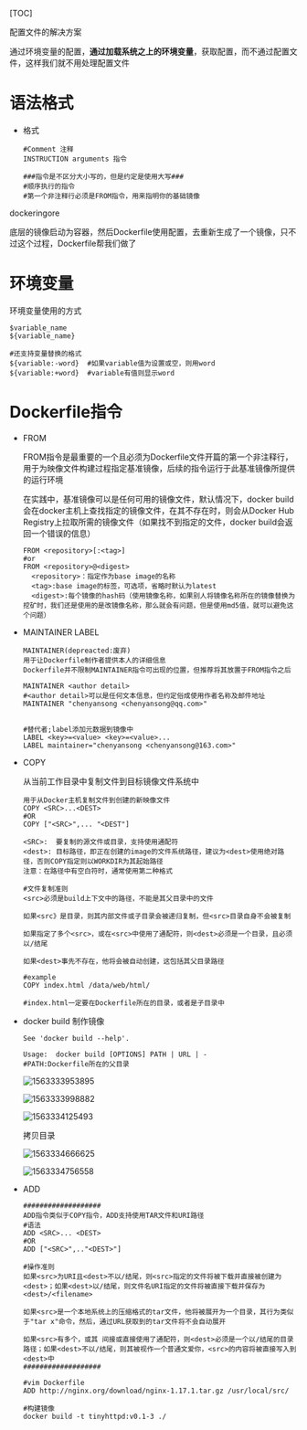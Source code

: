 [TOC]

配置文件的解决方案

通过环境变量的配置，**通过加载系统之上的环境变量**，获取配置，而不通过配置文件，这样我们就不用处理配置文件



# 语法格式

* 格式

  ```shell
  #Comment 注释
  INSTRUCTION arguments 指令
  
  ###指令是不区分大小写的，但是约定是使用大写###
  #顺序执行的指令
  #第一个非注释行必须是FROM指令，用来指明你的基础镜像
  ```

  

dockeringore

底层的镜像启动为容器，然后Dockerfile使用配置，去重新生成了一个镜像，只不过这个过程，Dockerfile帮我们做了

# 环境变量

环境变量使用的方式

```shell
$variable_name
${variable_name}

#还支持变量替换的格式
${variable:-word}  #如果variable值为设置或空，则用word
${variable:+word}  #variable有值则显示word
```



# Dockerfile指令

* FROM

  FROM指令是最重要的一个且必须为Dockerfile文件开篇的第一个非注释行，用于为映像文件构建过程指定基准镜像，后续的指令运行于此基准镜像所提供的运行环境

  在实践中，基准镜像可以是任何可用的镜像文件，默认情况下，docker build 会在docker主机上查找指定的镜像文件，在其不存在时，则会从Docker Hub Registry上拉取所需的镜像文件（如果找不到指定的文件，docker build会返回一个错误的信息）

  ```shell
  FROM <repository>[:<tag>]
  #or
  FROM <repository>@<digest>
  	<repository>：指定作为base image的名称
  	<tag>:base image的标签，可选项，省略时默认为latest
  	<digest>:每个镜像的hash码（使用镜像名称，如果别人将镜像名称所在的镜像替换为挖矿时，我们还是使用的是改镜像名称，那么就会有问题，但是使用md5值，就可以避免这个问题）	
  ```

* MAINTAINER  LABEL

  ```shell
  MAINTAINER(depreacted:废弃)
  用于让Dockerfile制作者提供本人的详细信息
  Dockerfile并不限制MAINTAINER指令可出现的位置，但推荐将其放置于FROM指令之后
  
  MAINTAINER <author detail>
  #<author detail>可以是任何文本信息，但约定俗成使用作者名称及邮件地址
  MAINTAINER "chenyansong <chenyansong@qq.com>"
  
  
  #替代者;label添加元数据到镜像中
  LABEL <key>=<value> <key>=<value>...
  LABEL maintainer="chenyansong <chenyansong@163.com>"
  
  ```

* COPY

    从当前工作目录中复制文件到目标镜像文件系统中

    ```shell
    用于从Docker主机复制文件到创建的新映像文件
    COPY <SRC>...<DEST>
    #OR
    COPY ["<SRC>",... "<DEST"]
    
    <SRC>:	要复制的源文件或目录，支持使用通配符
    <dest>: 目标路径，即正在创建的image的文件系统路径，建议为<dest>使用绝对路径，否则COPY指定则以WORKDIR为其起始路径
    注意：在路径中有空白符时，通常使用第二种格式
    
    #文件复制准则
    <src>必须是build上下文中的路径，不能是其父目录中的文件
    
    如果<src》是目录，则其内部文件或子目录会被递归复制，但<src>目录自身不会被复制
    
    如果指定了多个<src>，或在<src>中使用了通配符，则<dest>必须是一个目录，且必须以/结尾
    
    如果<dest>事先不存在，他将会被自动创建，这包括其父目录路径
    
    #example
    COPY index.html /data/web/html/
    
    #index.html一定要在Dockerfile所在的目录，或者是子目录中
    ```

* docker build 制作镜像

  ```shell
  See 'docker build --help'.
  
  Usage:  docker build [OPTIONS] PATH | URL | -
  #PATH:Dockerfile所在的父目录
  ```

  ![1563333953895](E:\git-workspace\note\images\docker\1563333953895.png)

  ![1563333998882](E:\git-workspace\note\images\docker\1563333998882.png)

  ![1563334125493](E:\git-workspace\note\images\docker\1563334125493.png)

  拷贝目录

  ![1563334666625](E:\git-workspace\note\images\docker\1563334666625.png)

  ![1563334756558](E:\git-workspace\note\images\docker\1563334756558.png)

* ADD

  ```shell
  ###################
  ADD指令类似于COPY指令，ADD支持使用TAR文件和URI路径
  #语法
  ADD <SRC>... <DEST> 
  #OR
  ADD ["<SRC>",.."<DEST>"]
  
  #操作准则
  如果<src>为URI且<dest>不以/结尾，则<src>指定的文件将被下载并直接被创建为<dest>；如果<dest>以/结尾，则文件名URI指定的文件将被直接下载并保存为<dest>/<filename>
  
  如果<src>是一个本地系统上的压缩格式的tar文件，他将被展开为一个目录，其行为类似于"tar x"命令，然后，通过URL获取到的tar文件将不会自动展开
  
  如果<src>有多个，或其 间接或直接使用了通配符，则<dest>必须是一个以/结尾的目录路径；如果<dest>不以/结尾，则其被视作一个普通文爱你，<src>的内容将被直接写入到<dest>中
  ###################
  ```

  ```shell
  #vim Dockerfile
  ADD http://nginx.org/download/nginx-1.17.1.tar.gz /usr/local/src/
  
  #构建镜像
  docker build -t tinyhttpd:v0.1-3 ./
  ```

  